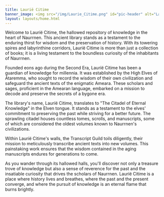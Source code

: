 ```yaml
---
title: Laurië Citime
banner_image: <img src="/img/Laurie_Citime.png" id="pic-header" alt="Laurië Citime" />
layout: layouts/home.html
---
```


Welcome to Laurië Citime, the hallowed repository of knowledge in the heart of Naurrnen. This ancient library stands as a testament to the enduring thirst for wisdom and the preservation of history. With its towering spires and labyrinthine corridors, Laurië Citime is more than just a collection of books; it is a living testament to the boundless curiosity of the inhabitants of Naurrnen.

Founded eons ago during the Second Era, Laurië Citime has been a guardian of knowledge for millennia. It was established by the High Elves of Átaremma, who sought to record the wisdom of their own civilization and safeguard the ancient texts of the enigmatic Ameara. These scholars and sages, proficient in the Amearan language, embarked on a mission to decode and preserve the secrets of a bygone era.

The library's name, Laurië Citime, translates to "The Citadel of Eternal Knowledge" in the Elven tongue. It stands as a testament to the elves' commitment to preserving the past while striving for a better future. The sprawling citadel houses countless tomes, scrolls, and manuscripts, some of which are considered the oldest volumes known to Naurrnen's civilizations.

Within Laurië Citime's walls, the Transcript Guild toils diligently, their mission to meticulously transcribe ancient texts into new volumes. This painstaking work ensures that the wisdom contained in the aging manuscripts endures for generations to come.

As you wander through its hallowed halls, you'll discover not only a treasure trove of knowledge but also a sense of reverence for the past and the insatiable curiosity that drives the scholars of Naurrnen. Laurië Citime is a place where history lives and breathes, where the past and the present converge, and where the pursuit of knowledge is an eternal flame that burns brightly.


